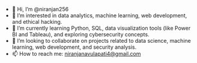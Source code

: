 - 👋 Hi, I’m @niranjan256
- 👀 I’m interested in data analytics, machine learning, web development, and ethical hacking.
- 🌱 I’m currently learning Python, SQL, data visualization tools (like Power BI and Tableau), and exploring cybersecurity concepts.
- 💞️ I’m looking to collaborate on projects related to data science, machine learning, web development, and security analysis.
- 📫 How to reach me: [niranjanavulapati4@gmail.com](mailto:niranjanavulapati4@gmail.com)

<!---
niranjan256/niranjan256 is a ✨ special ✨ repository because its `README.md` (this file) appears on your GitHub profile.
You can click the Preview link to take a look at your changes.
--->
